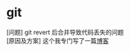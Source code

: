 # git
[问题] git revert 后合并导致代码丢失的问题  
[原因及方案] 这个我专门写了一篇[博客](https://www.cnblogs.com/kwzm/p/10288684.html)

